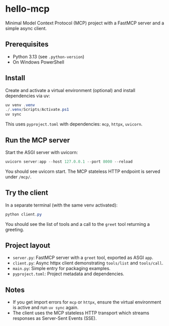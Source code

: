 # hello-mcp

Minimal Model Context Protocol (MCP) project with a FastMCP server and a simple async client.

## Prerequisites

- Python 3.13 (see `.python-version`)
- On Windows PowerShell

## Install

Create and activate a virtual environment (optional) and install dependencies via uv:

```powershell
uv venv .venv
./.venv/Scripts/Activate.ps1
uv sync
```

This uses `pyproject.toml` with dependencies: `mcp`, `httpx`, `uvicorn`.

## Run the MCP server

Start the ASGI server with uvicorn:

```powershell
uvicorn server:app --host 127.0.0.1 --port 8000 --reload
```

You should see uvicorn start. The MCP stateless HTTP endpoint is served under `/mcp/`.

## Try the client

In a separate terminal (with the same venv activated):

```powershell
python client.py
```

You should see the list of tools and a call to the `greet` tool returning a greeting.

## Project layout

- `server.py`: FastMCP server with a `greet` tool, exported as ASGI `app`.
- `client.py`: Async httpx client demonstrating `tools/list` and `tools/call`.
- `main.py`: Simple entry for packaging examples.
- `pyproject.toml`: Project metadata and dependencies.

## Notes

- If you get import errors for `mcp` or `httpx`, ensure the virtual environment is active and run `uv sync` again.
- The client uses the MCP stateless HTTP transport which streams responses as Server-Sent Events (SSE).

